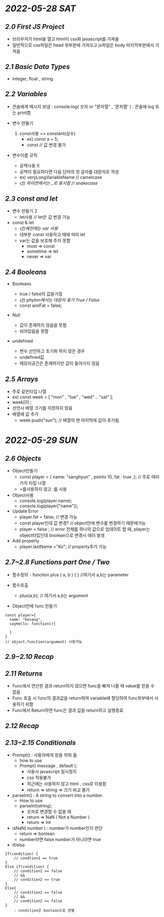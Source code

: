 # _2022-05-28 SAT_

## <em>2.0 First JS Project</em>

- 브라우저가 html을 열고 html이 css와 javascript를 가져옴
- 일반적으로 css파일은 head 윗부분에 가져오고 js파일은 body 마지막부분에서 가져옴

## <em>2.1 Basic Data Types</em>

- integer, float , string

## <em>2.2 Variables</em>

- 콘솔에게 메시지 보냄
  : console.log( 숫자 or "문자열" , '문자열' )
  : 콘솔에 log 또는 print함

- 변수 만들기
  1. const사용 => constant(상수)
     - ex) const a = 5;
     - const // 값 변경 불가
- 변수이름 규칙
  - 공백사용 X
  - 공백이 필요하다면 다음 단어의 첫 글자를 대문자로 작성
  - ex) veryLongVariableName // camelcase
  - _cf) 파이썬에서는 \_로 표시함 // snakecase_

## <em>2.3 const and let</em>

- 변수 만들기 2
  - let사용 // let은 값 변경 가능
- const & let
  - _cf)예전에는 var 사용_
  - 대부분 const 사용하고 때에 따라 let
  - var는 값을 보호해 주지 못함
    - most => const
    - sometime => let
    - never => var

## <em>2.4 Booleans</em>

- Booleans

  - true / false의 값을가짐
  - _cf) phyton에서는 대문자 표기 True / False_
  - const amIFat = false;

- Null
  - 값이 존재하지 않음을 뜻함
  - 비어있음을 뜻함
- undefined
  - 변수 선언하고 초기화 하지 않은 경우
  - undefined값
  - 메모리공간은 존재하지만 값이 들어가지 않음

## <em>2.5 Arrays</em>

- 주로 같은타입 나열
- ex) const week = [ "mon" , "tue" , "wed" .. "sat" ];
- week[0] ;
- 선언시 배열 크기를 지정하지 않음
- 배열에 값 추가
  - week.push("sun"); // 배열의 맨 마지막에 값이 추가됨

# _2022-05-29 SUN_

## <em>2.6 Objects </em>

- Object만들기
  - const player = { name: "sanghyun" , points 10, fat : true ,}; // 주로 여러가지 타입 나열
  - =를사용하지 않고 :를 사용
- Object사용
  - console.log(player.name);
  - console.log(player["name"]);
- Update Error
  - player.fat = false; // 변경 가능
  - const player인데 값 변경? // object안에 변수를 변경하기 때문에가능
  - player = false ; // error 전체를 하나의 값으로 업데이트 할 때, player는 object타입인데 boolean으로 변경시 에러 발생
- Add property
  - player.lastName ="Ko"; // property추가 가능

## <em>2.7~2.8 Functions part One / Two</em>

- 함수정의 - function plus ( a, b ) {
  } //여기서 a,b는 parameter

- 함수호출
  - plus(a,b); // 여기서 a,b는 argument
- Object안에 func 만들기

```
const player={
  name: "kosang",
  sayHello: function(){

  }
}
// object.function(argument) 사용가능
```

## <em>2.9~2.10 Recap</em>

## <em>2.11 Returns</em>

- Func에서 연산한 결과 return하지 않으면 func을 빠져 나올 때 value를 얻을 수 없음
- Func 호출 시 func의 결과값을 return하여 variable에 할당하여 func외부에서 사용하기 위함
- Func에서 Return하면 func은 결과 값을 return하고 실행종료

## <em>2.12 Recap</em>

## <em>2.13~2.15 Conditionals </em>

- Prompt() : 사용자에게 창을 띄워 줌
  - how to use
  - Prompt( message , default );
    - 사용시 javascript 일시정지
    - css 적용불가
    - 최근에는 사용하지 않고 html , css로 이용함
    - return => string => 크기 비교 불가
- parseInt() : A string to convert into a number.
  - How to use
  - parseInt(string);
    - 숫자로 변경할 수 없을 때
    - return => NaN ( Not a Number )
    - return => Int
- isNaN( number ) : number가 number인지 판단
  - return => boolean
  - number라면 false number가 아니라면 true
- if/else

```
If(condition) {
	// condtion1 == true
}
Else if(condition) {
	// condition1 == false
	// &&
	// condition2 == true
}
Else{
	// condition1 == false
	// &&
	// condition2 == false
}
	: condition은 boolean으로 판별

```
